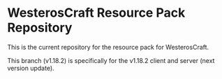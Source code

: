 # WesterosCraft Resource Pack Repository #

This is the current repository for the resource pack for WesterosCraft.  

This branch (v1.18.2) is specifically for the v1.18.2 client and server (next version update).
